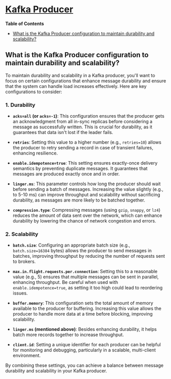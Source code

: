 # [Kafka Producer](https://github.com/j3-signalroom/j3-techstack-lexicon/blob/main/apache-kafka-glossary.md#kafka-producer)

**Table of Contents**

<!-- toc -->
+ [What is the Kafka Producer configuration to maintain durability and scalability?](#what-is-the-kafka-producer-configuration-to-maintain-durability-and-scalability)
<!-- tocstop -->


## What is the Kafka Producer configuration to maintain durability and scalability?

To maintain durability and scalability in a Kafka producer, you'll want to focus on certain configurations that enhance message durability and ensure that the system can handle load increases effectively. Here are key configurations to consider:

### 1. Durability

- **`acks=all` (or `acks=-1`)**: This configuration ensures that the producer gets an acknowledgment from all in-sync replicas before considering a message as successfully written. This is crucial for durability, as it guarantees that data isn't lost if the leader fails.

- **`retries`**: Setting this value to a higher number (e.g., `retries=10`) allows the producer to retry sending a record in case of transient failures, enhancing resilience.

- **`enable.idempotence=true`**: This setting ensures exactly-once delivery semantics by preventing duplicate messages. It guarantees that messages are produced exactly once and in order.

- **`linger.ms`**: This parameter controls how long the producer should wait before sending a batch of messages. Increasing the value slightly (e.g., to 5-10 ms) can improve throughput and scalability without sacrificing durability, as messages are more likely to be batched together.

- **`compression.type`**: Compressing messages (using `gzip`, `snappy`, or `lz4`) reduces the amount of data sent over the network, which can enhance durability by lowering the chance of network congestion and errors.

### 2. Scalability

- **`batch.size`**: Configuring an appropriate batch size (e.g., `batch.size=16384` bytes) allows the producer to send messages in batches, improving throughput by reducing the number of requests sent to brokers.

- **`max.in.flight.requests.per.connection`**: Setting this to a reasonable value (e.g., 5) ensures that multiple messages can be sent in parallel, enhancing throughput. Be careful when used with `enable.idempotence=true`, as setting it too high could lead to reordering issues.

- **`buffer.memory`**: This configuration sets the total amount of memory available to the producer for buffering. Increasing this value allows the producer to handle more data at a time before blocking, improving scalability.

- **`linger.ms` (mentioned above)**: Besides enhancing durability, it helps batch more records together to increase throughput.

- **`client.id`**: Setting a unique identifier for each producer can be helpful for monitoring and debugging, particularly in a scalable, multi-client environment.

By combining these settings, you can achieve a balance between message durability and scalability in your Kafka producer.